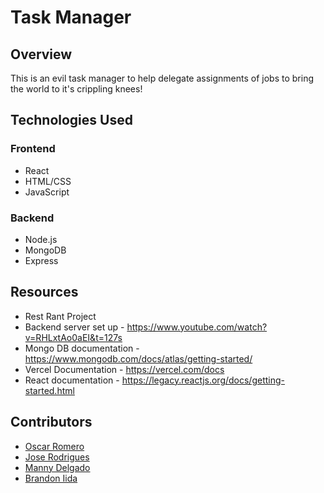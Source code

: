 # Task Manager

## Overview

This is an evil task manager to help delegate assignments of jobs to bring the world to it's crippling knees!

## Technologies Used

### Frontend
- React
- HTML/CSS
- JavaScript

### Backend
- Node.js
- MongoDB
- Express

## Resources
- Rest Rant Project
- Backend server set up - https://www.youtube.com/watch?v=RHLxtAo0aEI&t=127s
- Mongo DB documentation - https://www.mongodb.com/docs/atlas/getting-started/
- Vercel Documentation - https://vercel.com/docs
- React documentation - https://legacy.reactjs.org/docs/getting-started.html


## Contributors
- [Oscar Romero](https://github.com/oromero7153)
- [Jose Rodrigues](https://github.com/jorodrig96)
- [Manny Delgado](https://github.com/MannyGDP)
- [Brandon Iida](https://github.com/oallelsefailo)